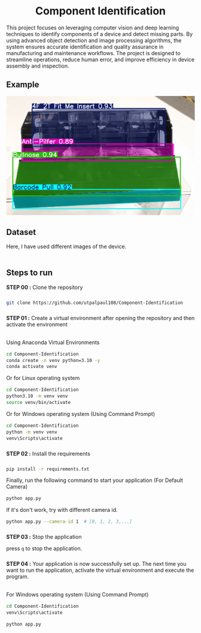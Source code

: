 

# <div align='center'>Component Identification</div>

This project focuses on leveraging computer vision and deep learning techniques to identify components of a device and detect missing parts. By using advanced object detection and image processing algorithms, the system ensures accurate identification and quality assurance in manufacturing and maintenance workflows. The project is designed to streamline operations, reduce human error, and improve efficiency in device assembly and inspection. 

## Example

<img src="examples/example_01.png">

## Dataset

Here, I have used different images of the device.


## <div style="padding-top: 20px"> Steps to run </div>

<div style="padding-bottom:10px"><b>STEP 00 :</b> Clone the repository</div>

```bash
git clone https://github.com/utpalpaul108/Component-Identification
```
<div style="padding-top:10px"><b>STEP 01 :</b> Create a virtual environment after opening the repository and then activate the environment</div><br>

Using Anaconda Virtual Environments

```bash
cd Component-Identification
conda create -n venv python=3.10 -y
conda activate venv
```
Or for Linux operating system

```bash
cd Component-Identification
python3.10 -m venv venv
source venv/bin/activate
```
Or for Windows operating system (Using Command Prompt)

```bash
cd Component-Identification
python -m venv venv
venv\Scripts\activate
```

<div style="padding-top:10px; padding-bottom:10px"><b>STEP 02 :</b> Install the requirements</div>

```bash
pip install -r requirements.txt
```

Finally, run the following command to start your application (For Default Camera)
```bash
python app.py 
```
If it's don't work, try with different camera id.
```bash
python app.py --camera-id 1  # [0, 1, 2, 3,...]
```

<div style="padding-top:10px"><b>STEP 03 :</b> Stop the application</div>

press `q` to stop the application.

<div style="padding-top:10px"><b>STEP 04 :</b> Your application is now successfully set up. The next time you want to run the application, activate the virtual environment and execute the program.</div><br>

For Windows operating system (Using Command Prompt)
```bash
cd Component-Identification
venv\Scripts\activate
```
```bash
python app.py
```


